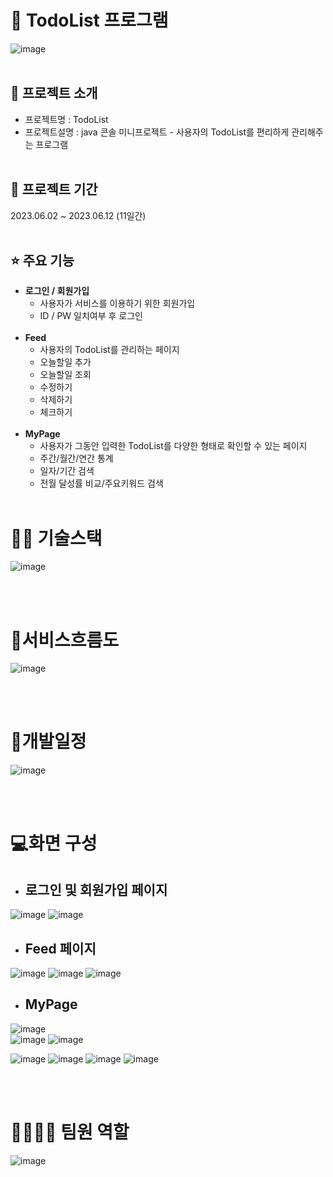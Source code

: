 # 📎 TodoList 프로그램
![image](https://github.com/lhj1111/TodoList/assets/111470381/06cb830b-a6d5-464a-a44a-438e756b5ae4)
<br><br>
## 👀 프로젝트 소개
* 프로젝트명 : TodoList
* 프로젝트설명 : java 콘솔 미니프로젝트 - 사용자의 TodoList를 편리하게 관리해주는 프로그램
<br><br>

## 📅 프로젝트 기간
2023.06.02 ~ 2023.06.12 (11일간)
<br><br>

## ⭐ 주요 기능
* <b>로그인 / 회원가입</b>
  * 사용자가 서비스를 이용하기 위한 회원가입
  * ID / PW 일치여부 후 로그인
  <br><br>
* <b>Feed</b>
  * 사용자의 TodoList를 관리하는 페이지
  * 오늘할일 추가
  * 오늘할일 조회
  * 수정하기
  * 삭제하기
  * 체크하기
    <br><br>
* <b>MyPage</b>
  * 사용자가 그동안 입력한 TodoList를 다양한 형태로 확인할 수 있는 페이지
  * 주간/월간/연간 통계
  * 일자/기간 검색
  * 전월 달성률 비교/주요키워드 검색
<br><br>
# 💪🏻 기술스택
![image](https://github.com/lhj1111/TodoList/assets/111470381/6390c7dc-b2de-4556-91f0-bd3d1d0f8cf8)

<br><br>
# 📌서비스흐름도
![image](https://github.com/lhj1111/TodoList/assets/111470381/6c762fdb-d133-4e4e-900a-00417955a9e8)

<br><br>
# 📌개발일정
![image](https://github.com/lhj1111/TodoList/assets/111470381/109f15ad-0a26-4aba-8b7d-52c5c3acdd25)

<br><br>
# 💻화면 구성
* <h2>로그인 및 회원가입 페이지</h2>
![image](https://github.com/lhj1111/TodoList/assets/111470381/d2bd6b24-aa7d-4fe3-a28e-17b54bbf841d)
![image](https://github.com/lhj1111/TodoList/assets/111470381/3079d56f-b303-4157-a8cb-f8e7da7b8a03)

* <h2>Feed 페이지</h2>
![image](https://github.com/lhj1111/TodoList/assets/111470381/2d6759e5-d33b-4314-8237-6fe13e43c64f)
![image](https://github.com/lhj1111/TodoList/assets/111470381/568e0923-31e4-4d5f-b937-6f3889139759)
![image](https://github.com/lhj1111/TodoList/assets/111470381/d1edb1e3-b2d0-4b3c-8727-f611ee4e40b8)


* <h2>MyPage</h2>
![image](https://github.com/lhj1111/TodoList/assets/111470381/1cebc66f-ab33-4f46-81fa-33d1375f889b)
<br>
![image](https://github.com/lhj1111/TodoList/assets/111470381/76e4e3d6-25c3-456b-9962-fe767da21526)
![image](https://github.com/lhj1111/TodoList/assets/111470381/acf198fd-b6a5-4c30-bfba-79f056f4bba1)



![image](https://github.com/lhj1111/TodoList/assets/111470381/6002de21-ff6f-4939-be46-b32da4c83c4b)
![image](https://github.com/lhj1111/TodoList/assets/111470381/e2cb73c4-7483-494d-81e9-b5f23f7f04d1)
![image](https://github.com/lhj1111/TodoList/assets/111470381/294d0f6a-bd9f-4fb4-9984-6f290da774d3)
![image](https://github.com/lhj1111/TodoList/assets/111470381/ea528e52-3e13-4e4c-ae1a-d7d4d73f88f9)




<br><br>
# 👨‍👩‍👦‍👦 팀원 역할
![image](https://github.com/lhj1111/TodoList/assets/111470381/dc7808fd-bf10-48d2-967b-30aaa6bd5bcd)



